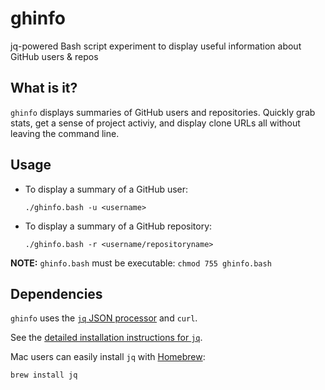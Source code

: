 # ghinfo
jq-powered Bash script experiment to display useful information about GitHub users &amp; repos

## What is it?

`ghinfo` displays summaries of GitHub users and repositories. Quickly grab stats, get a sense of project activiy, and display clone URLs all without leaving the command line.

## Usage

* To display a summary of a GitHub user:

  ``` ./ghinfo.bash -u <username> ```

* To display a summary of a GitHub repository:

  ``` ./ghinfo.bash -r <username/repositoryname> ```

**NOTE:** `ghinfo.bash` must be executable: ```chmod 755 ghinfo.bash```

## Dependencies

`ghinfo` uses the [`jq` JSON processor](http://stedolan.github.io/jq/) and `curl`.

See the [detailed installation instructions for `jq`](http://stedolan.github.io/jq/download/).

Mac users can easily install `jq` with [Homebrew](http://brew.sh):

``` brew install jq ```
